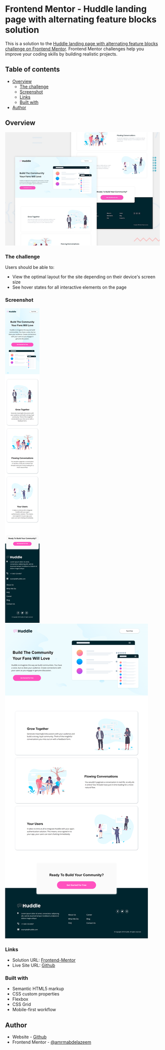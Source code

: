 # Frontend Mentor - Huddle landing page with alternating feature blocks solution

This is a solution to the [Huddle landing page with alternating feature blocks challenge on Frontend Mentor](https://www.frontendmentor.io/challenges/huddle-landing-page-with-alternating-feature-blocks-5ca5f5981e82137ec91a5100). Frontend Mentor challenges help you improve your coding skills by building realistic projects. 

## Table of contents

- [Overview](#overview)
  - [The challenge](#the-challenge)
  - [Screenshot](#screenshot)
  - [Links](#links)
  - [Built with](#built-with)
- [Author](#author)


## Overview

![Design preview for the Huddle landing page with alternating feature blocks coding challenge](./design/desktop-preview.jpg)


### The challenge

Users should be able to:

- View the optimal layout for the site depending on their device's screen size
- See hover states for all interactive elements on the page

### Screenshot

![mobile-view](/screenshots/mobile-view.png)
![desktop-view](/screenshots/desktop-view.png)

### Links

- Solution URL: [Frontend-Mentor](https://www.frontendmentor.io/solutions/huddlelandingpage-with-grid-xlVqSppdr7)
- Live Site URL: [Github](https://amrmabdelazeem.github.io/huddle-landing-page-with-alternating-feature-blocks-master/)

### Built with

- Semantic HTML5 markup
- CSS custom properties
- Flexbox
- CSS Grid
- Mobile-first workflow


## Author

- Website - [Github](https://github.com/amrmabdelazeem)
- Frontend Mentor - [@amrmabdelazeem](https://www.frontendmentor.io/profile/amrmabdelazeem)